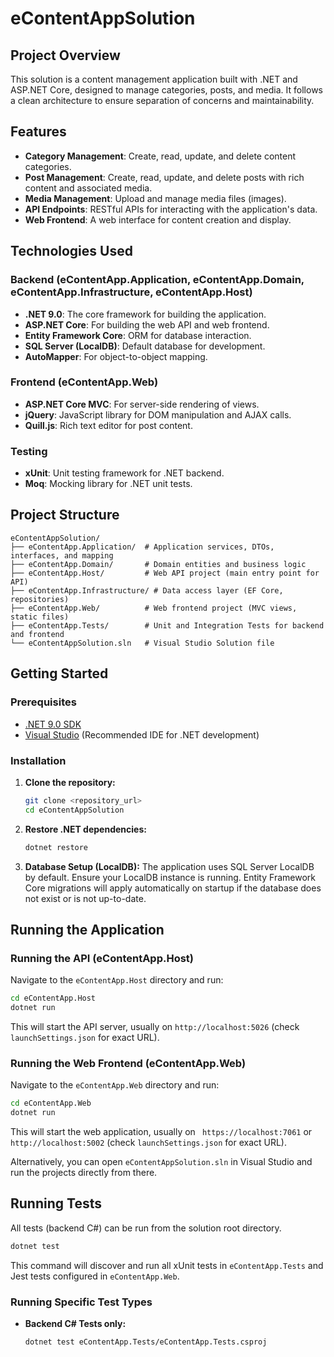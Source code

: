 # eContentAppSolution

## Project Overview

This solution is a content management application built with .NET and ASP.NET Core, designed to manage categories, posts, and media. It follows a clean architecture to ensure separation of concerns and maintainability.

## Features

*   **Category Management**: Create, read, update, and delete content categories.
*   **Post Management**: Create, read, update, and delete posts with rich content and associated media.
*   **Media Management**: Upload and manage media files (images).
*   **API Endpoints**: RESTful APIs for interacting with the application's data.
*   **Web Frontend**: A web interface for content creation and display.

## Technologies Used

### Backend (eContentApp.Application, eContentApp.Domain, eContentApp.Infrastructure, eContentApp.Host)

*   **.NET 9.0**: The core framework for building the application.
*   **ASP.NET Core**: For building the web API and web frontend.
*   **Entity Framework Core**: ORM for database interaction.
*   **SQL Server (LocalDB)**: Default database for development.
*   **AutoMapper**: For object-to-object mapping.

### Frontend (eContentApp.Web)

*   **ASP.NET Core MVC**: For server-side rendering of views.
*   **jQuery**: JavaScript library for DOM manipulation and AJAX calls.
*   **Quill.js**: Rich text editor for post content.

### Testing

*   **xUnit**: Unit testing framework for .NET backend.
*   **Moq**: Mocking library for .NET unit tests.

## Project Structure

```
eContentAppSolution/
├── eContentApp.Application/  # Application services, DTOs, interfaces, and mapping
├── eContentApp.Domain/       # Domain entities and business logic
├── eContentApp.Host/         # Web API project (main entry point for API)
├── eContentApp.Infrastructure/ # Data access layer (EF Core, repositories)
├── eContentApp.Web/          # Web frontend project (MVC views, static files)
├── eContentApp.Tests/        # Unit and Integration Tests for backend and frontend
└── eContentAppSolution.sln   # Visual Studio Solution file
```

## Getting Started

### Prerequisites

*   [.NET 9.0 SDK](https://dotnet.microsoft.com/download/dotnet/9.0)
*   [Visual Studio](https://visualstudio.microsoft.com/downloads/) (Recommended IDE for .NET development)

### Installation

1.  **Clone the repository:**
    ```bash
    git clone <repository_url>
    cd eContentAppSolution
    ```

2.  **Restore .NET dependencies:**
    ```bash
    dotnet restore
    ```

3.  **Database Setup (LocalDB):**
    The application uses SQL Server LocalDB by default. Ensure your LocalDB instance is running. Entity Framework Core migrations will apply automatically on startup if the database does not exist or is not up-to-date.

## Running the Application

### Running the API (eContentApp.Host)

Navigate to the `eContentApp.Host` directory and run:

```bash
cd eContentApp.Host
dotnet run
```

This will start the API server, usually on `http://localhost:5026` (check `launchSettings.json` for exact URL).

### Running the Web Frontend (eContentApp.Web)

Navigate to the `eContentApp.Web` directory and run:

```bash
cd eContentApp.Web
dotnet run
```

This will start the web application, usually on ` https://localhost:7061` or `http://localhost:5002` (check `launchSettings.json` for exact URL).

Alternatively, you can open `eContentAppSolution.sln` in Visual Studio and run the projects directly from there.

## Running Tests

All tests (backend C#) can be run from the solution root directory.

```bash
dotnet test
```

This command will discover and run all xUnit tests in `eContentApp.Tests` and Jest tests configured in `eContentApp.Web`.

### Running Specific Test Types

*   **Backend C# Tests only:**
    ```bash
    dotnet test eContentApp.Tests/eContentApp.Tests.csproj
    ```



